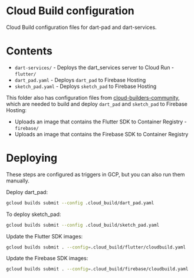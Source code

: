 # Cloud Build configuration

Cloud Build configuration files for dart-pad and dart-services.


# Contents

- `dart-services/` - Deploys the dart_services server to Cloud Run - `flutter/`
- `dart_pad.yaml` - Deploys `dart_pad` to Firebase Hosting
- `sketch_pad.yaml` - Deploys `sketch_pad` to Firebase Hosting

This folder also has configuration files from [cloud-builders-community][], which are
needed to build and deploy `dart_pad` and `sketch_pad` to Firebase Hosting:
- Uploads an image that contains the Flutter SDK to Container Registry -
  `firebase/`
- Uploads an image that contains the Firebase SDK to Container
  Registry

# Deploying

These steps are configured as triggers in GCP, but you can also run
them manually.

Deploy dart_pad:

```bash
gcloud builds submit --config .cloud_build/dart_pad.yaml
```

To deploy sketch_pad:

```bash
gcloud builds submit --config .cloud_build/sketch_pad.yaml
```

Update the Flutter SDK images:

```bash
gcloud builds submit . --config=.cloud_build/flutter/cloudbuild.yaml
```

Update the Firebase SDK images:

```bash
gcloud builds submit . --config=.cloud_build/firebase/cloudbuild.yaml
```


[cloud-builders-community]: https://github.com/GoogleCloudPlatform/cloud-builders-community/blob/master/flutter/Dockerfile
